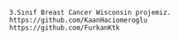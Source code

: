 	
	3.Sınıf Breast Cancer Wisconsin projemiz.									
	https://github.com/KaanHaciomeroglu												   	 
	https://github.com/FurkanKtk									    
	    
